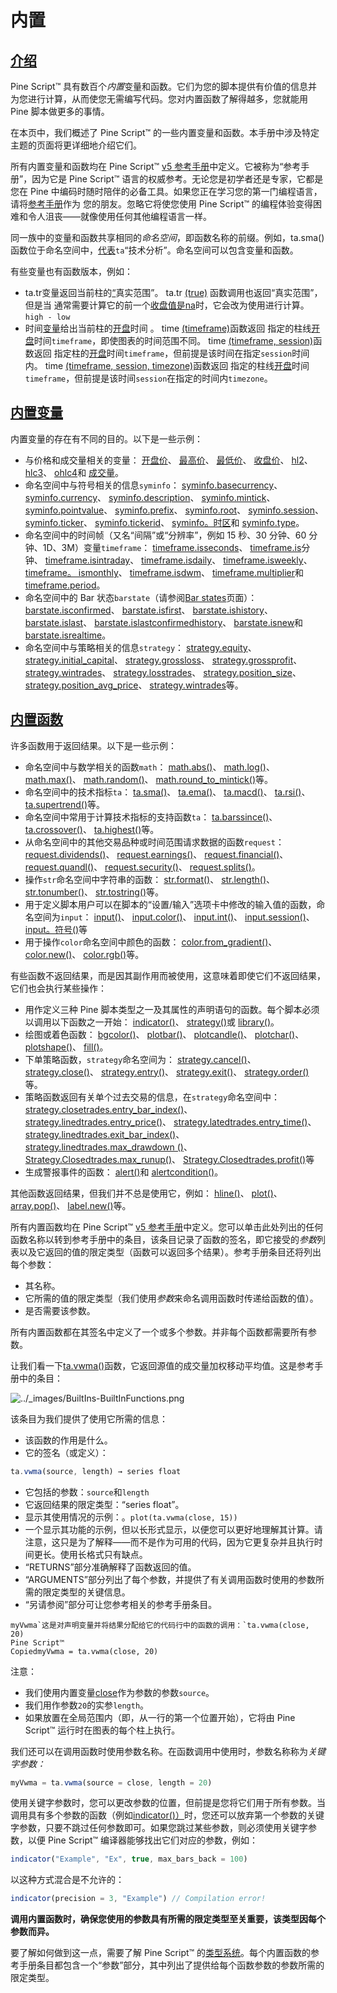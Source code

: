 # 内置

## [介绍](https://www.tradingview.com/pine-script-docs/en/v5/language/Built-ins.html#id1)

Pine Script™ 具有数百个*内置*变量和函数。它们为您的脚本提供有价值的信息并为您进行计算，从而使您无需编写代码。您对内置函数了解得越多，您就能用 Pine 脚本做更多的事情。

在本页中，我们概述了 Pine Script™ 的一些内置变量和函数。本手册中涉及特定主题的页面将更详细地介绍它们。

所有内置变量和函数均在 Pine Script™ [v5 参考手册](https://www.tradingview.com/pine-script-reference/v5/)中定义。它被称为“参考手册”，因为它是 Pine Script™ 语言的权威参考。无论您是初学者还是专家，它都是您在 Pine 中编码时随时陪伴的必备工具。如果您正在学习您的第一门编程语言，请将[参考手册](https://www.tradingview.com/pine-script-reference/v5/)作为 您的朋友。忽略它将使您使用 Pine Script™ 的编程体验变得困难和令人沮丧——就像使用任何其他编程语言一样。

同一族中的变量和函数共享相同的*命名空间*，即函数名称的前缀。例如，ta.sma() 函数位于命名空间中，[代表](https://www.tradingview.com/pine-script-reference/v5/#fun_ta{dot}sma)`ta`“技术分析”。命名空间可以包含变量和函数。

有些变量也有函数版本，例如：

- ta.tr变量返回当前柱的[“](https://www.tradingview.com/pine-script-reference/v5/#fun_ta{dot}tr)真实范围”。 ta.tr [(true)](https://www.tradingview.com/pine-script-reference/v5/#fun_ta{dot}tr) 函数调用也返回“真实范围”，但是当 通常需要计算它的前一个[收盘值是](https://www.tradingview.com/pine-script-reference/v5/#var_close)[na](https://www.tradingview.com/pine-script-reference/v5/#var_na)时，它会改为使用进行计算。`high - low`
- 时间[变量](https://www.tradingview.com/pine-script-reference/v5/#var_time)给出当前柱的[开盘](https://www.tradingview.com/pine-script-reference/v5/#var_open)时间 。 time [(timeframe)](https://www.tradingview.com/pine-script-reference/v5/#fun_time)函数返回 指定的柱线[开盘](https://www.tradingview.com/pine-script-reference/v5/#var_open)时间`timeframe`，即使图表的时间范围不同。 time [(timeframe, session)](https://www.tradingview.com/pine-script-reference/v5/#fun_time)函数返回 指定柱的[开盘](https://www.tradingview.com/pine-script-reference/v5/#var_open)时间`timeframe`，但前提是该时间在指定`session`时间内。 time [(timeframe, session, timezone)](https://www.tradingview.com/pine-script-reference/v5/#fun_time)函数返回 指定的柱线[开盘](https://www.tradingview.com/pine-script-reference/v5/#var_open)时间`timeframe`，但前提是该时间`session`在指定的时间内`timezone`。



## [内置变量](https://www.tradingview.com/pine-script-docs/en/v5/language/Built-ins.html#id2)

内置变量的存在有不同的目的。以下是一些示例：

- 与价格和成交量相关的变量： [开盘价](https://www.tradingview.com/pine-script-reference/v5/#var_open)、 [最高价](https://www.tradingview.com/pine-script-reference/v5/#var_high)、 [最低价](https://www.tradingview.com/pine-script-reference/v5/#var_low)、 [收盘价](https://www.tradingview.com/pine-script-reference/v5/#var_close)、 [hl2](https://www.tradingview.com/pine-script-reference/v5/#var_hl2)、 [hlc3](https://www.tradingview.com/pine-script-reference/v5/#var_hlc3)、 [ohlc4](https://www.tradingview.com/pine-script-reference/v5/#var_ohlc4)和 [成交量](https://www.tradingview.com/pine-script-reference/v5/#var_volume)。
- 命名空间中与符号相关的信息`syminfo`： [syminfo.basecurrency](https://www.tradingview.com/pine-script-reference/v5/#var_syminfo{dot}basecurrency)、 [syminfo.currency](https://www.tradingview.com/pine-script-reference/v5/#var_syminfo{dot}currency)、 [syminfo.description](https://www.tradingview.com/pine-script-reference/v5/#var_syminfo{dot}description)、 [syminfo.mintick](https://www.tradingview.com/pine-script-reference/v5/#var_syminfo{dot}mintick)、 [syminfo.pointvalue](https://www.tradingview.com/pine-script-reference/v5/#var_syminfo{dot}pointvalue)、 [syminfo.prefix](https://www.tradingview.com/pine-script-reference/v5/#var_syminfo{dot}prefix)、 [syminfo.root](https://www.tradingview.com/pine-script-reference/v5/#var_syminfo{dot}root)、 [syminfo.session](https://www.tradingview.com/pine-script-reference/v5/#var_syminfo{dot}session)、 [syminfo.ticker](https://www.tradingview.com/pine-script-reference/v5/#var_syminfo{dot}ticker)、 [syminfo.tickerid](https://www.tradingview.com/pine-script-reference/v5/#var_syminfo{dot}tickerid)、 [syminfo。时区](https://www.tradingview.com/pine-script-reference/v5/#var_syminfo{dot}timezone)和 [syminfo.type](https://www.tradingview.com/pine-script-reference/v5/#var_syminfo{dot}type)。
- 命名空间中的时间帧（又名“间隔”或“分辨率”，例如 15 秒、30 分钟、60 分钟、1D、3M）变量`timeframe`： [timeframe.isseconds](https://www.tradingview.com/pine-script-reference/v5/#var_timeframe{dot}isseconds)、 [timeframe.is](https://www.tradingview.com/pine-script-reference/v5/#var_timeframe{dot}isminutes)分钟、 [timeframe.isintraday](https://www.tradingview.com/pine-script-reference/v5/#var_timeframe{dot}isintraday)、 [timeframe.isdaily](https://www.tradingview.com/pine-script-reference/v5/#var_timeframe{dot}isdaily)、 [timeframe.isweekly](https://www.tradingview.com/pine-script-reference/v5/#var_timeframe{dot}isweekly)、 [timeframe。 ismonthly](https://www.tradingview.com/pine-script-reference/v5/#var_timeframe{dot}ismonthly)、 [timeframe.isdwm](https://www.tradingview.com/pine-script-reference/v5/#var_timeframe{dot}isdwm)、 [timeframe.multiplier](https://www.tradingview.com/pine-script-reference/v5/#var_timeframe{dot}multiplier)和 [timeframe.period](https://www.tradingview.com/pine-script-reference/v5/#var_timeframe{dot}period)。
- 命名空间中的 Bar 状态`barstate`（请参阅[Bar states](https://www.tradingview.com/pine-script-docs/en/v5/concepts/Bar_states.html#pagebarstates)页面）： [barstate.isconfirmed](https://www.tradingview.com/pine-script-reference/v5/#var_barstate{dot}isconfirmed)、 [barstate.isfirst](https://www.tradingview.com/pine-script-reference/v5/#var_barstate{dot}isfirst)、 [barstate.ishistory](https://www.tradingview.com/pine-script-reference/v5/#var_barstate{dot}ishistory)、 [barstate.islast](https://www.tradingview.com/pine-script-reference/v5/#var_barstate{dot}islast)、 [barstate.islastconfirmedhistory](https://www.tradingview.com/pine-script-reference/v5/#var_barstate{dot}islastconfirmedhistory)、 [barstate.isnew](https://www.tradingview.com/pine-script-reference/v5/#var_barstate{dot}isnew)和 [barstate.isrealtime](https://www.tradingview.com/pine-script-reference/v5/#var_barstate{dot}isrealtime)。
- 命名空间中与策略相关的信息`strategy`： [strategy.equity](https://www.tradingview.com/pine-script-reference/v5/#var_strategy{dot}equity)、 [strategy.initial_capital](https://www.tradingview.com/pine-script-reference/v5/#var_strategy{dot}initial_capital)、 [strategy.grossloss](https://www.tradingview.com/pine-script-reference/v5/#var_strategy{dot}grossloss)、 [strategy.grossprofit](https://www.tradingview.com/pine-script-reference/v5/#var_strategy{dot}grossprofit)、 [strategy.wintrades](https://www.tradingview.com/pine-script-reference/v5/#var_strategy{dot}wintrades)、 [strategy.losstrades](https://www.tradingview.com/pine-script-reference/v5/#var_strategy{dot}losstrades)、 [strategy.position_size](https://www.tradingview.com/pine-script-reference/v5/#var_strategy{dot}position_size)、 [strategy.position_avg_price](https://www.tradingview.com/pine-script-reference/v5/#var_strategy{dot}position_avg_price)、 [strategy.wintrades](https://www.tradingview.com/pine-script-reference/v5/#var_strategy{dot}wintrades)等。



## [内置函数](https://www.tradingview.com/pine-script-docs/en/v5/language/Built-ins.html#id3)

许多函数用于返回结果。以下是一些示例：

- 命名空间中与数学相关的函数`math`： [math.abs()](https://www.tradingview.com/pine-script-reference/v5/#fun_math{dot}abs)、 [math.log()](https://www.tradingview.com/pine-script-reference/v5/#fun_math{dot}log)、 [math.max()](https://www.tradingview.com/pine-script-reference/v5/#fun_math{dot}max)、 [math.random()](https://www.tradingview.com/pine-script-reference/v5/#fun_math{dot}random)、 [math.round_to_mintick()](https://www.tradingview.com/pine-script-reference/v5/#fun_math{dot}round_to_mintick)等。
- 命名空间中的技术指标`ta`： [ta.sma()](https://www.tradingview.com/pine-script-reference/v5/#fun_ta{dot}sma)、 [ta.ema()](https://www.tradingview.com/pine-script-reference/v5/#fun_ta{dot}ema)、 [ta.macd()](https://www.tradingview.com/pine-script-reference/v5/#fun_ta{dot}macd)、 [ta.rsi()](https://www.tradingview.com/pine-script-reference/v5/#fun_ta{dot}rsi)、 [ta.supertrend()](https://www.tradingview.com/pine-script-reference/v5/#fun_ta{dot}supertrend)等。
- 命名空间中常用于计算技术指标的支持函数`ta`： [ta.barssince()](https://www.tradingview.com/pine-script-reference/v5/#fun_ta{dot}barssince)、 [ta.crossover()](https://www.tradingview.com/pine-script-reference/v5/#fun_ta{dot}crossover)、 [ta.highest()](https://www.tradingview.com/pine-script-reference/v5/#fun_ta{dot}highest)等。
- 从命名空间中的其他交易品种或时间范围请求数据的函数`request`： [request.dividends()](https://www.tradingview.com/pine-script-reference/v5/#fun_request{dot}dividends)、 [request.earnings()](https://www.tradingview.com/pine-script-reference/v5/#fun_request{dot}earnings)、 [request.financial()](https://www.tradingview.com/pine-script-reference/v5/#fun_request{dot}financial)、 [request.quandl()](https://www.tradingview.com/pine-script-reference/v5/#fun_request{dot}quandl)、 [request.security()](https://www.tradingview.com/pine-script-reference/v5/#fun_request{dot}security)、 [request.splits()](https://www.tradingview.com/pine-script-reference/v5/#fun_request{dot}splits)。
- 操作`str`命名空间中字符串的函数： [str.format()](https://www.tradingview.com/pine-script-reference/v5/#fun_str{dot}format)、 [str.length()](https://www.tradingview.com/pine-script-reference/v5/#fun_str{dot}length)、 [str.tonumber()](https://www.tradingview.com/pine-script-reference/v5/#fun_str{dot}tonumber)、 [str.tostring()](https://www.tradingview.com/pine-script-reference/v5/#fun_str{dot}tostring)等。
- 用于定义脚本用户可以在脚本的“设置/输入”选项卡中修改的输入值的函数，命名空间为`input`： [input()](https://www.tradingview.com/pine-script-reference/v5/#fun_input)、 [input.color()](https://www.tradingview.com/pine-script-reference/v5/#fun_input{dot}color)、 [input.int()](https://www.tradingview.com/pine-script-reference/v5/#fun_input{dot}int)、 [input.session()](https://www.tradingview.com/pine-script-reference/v5/#fun_input{dot}session)、 [input。符号()](https://www.tradingview.com/pine-script-reference/v5/#fun_input{dot}symbol)等
- 用于操作`color`命名空间中颜色的函数： [color.from_gradient()](https://www.tradingview.com/pine-script-reference/v5/#fun_color{dot}from_gradient)、 [color.new()](https://www.tradingview.com/pine-script-reference/v5/#fun_color{dot}rgb)、 [color.rgb()](https://www.tradingview.com/pine-script-reference/v5/#fun_color{dot}new)等。

有些函数不返回结果，而是因其副作用而被使用，这意味着即使它们不返回结果，它们也会执行某些操作：

- 用作定义三种 Pine 脚本类型之一及其属性的声明语句的函数。每个脚本必须以调用以下函数之一开始： [indicator()](https://www.tradingview.com/pine-script-reference/v5/#fun_indicator)、 [strategy()](https://www.tradingview.com/pine-script-reference/v5/#fun_strategy)或 [library()](https://www.tradingview.com/pine-script-reference/v5/#fun_library)。
- 绘图或着色函数： [bgcolor()](https://www.tradingview.com/pine-script-reference/v5/#fun_bgcolor)、 [plotbar()](https://www.tradingview.com/pine-script-reference/v5/#fun_plotbar)、 [plotcandle()](https://www.tradingview.com/pine-script-reference/v5/#fun_plotcandle)、 [plotchar()](https://www.tradingview.com/pine-script-reference/v5/#fun_plotchar)、 [plotshape()](https://www.tradingview.com/pine-script-reference/v5/#fun_plotshape)、 [fill()](https://www.tradingview.com/pine-script-reference/v5/#fun_fill)。
- 下单策略函数，`strategy`命名空间为： [strategy.cancel()](https://www.tradingview.com/pine-script-reference/v5/#fun_strategy{dot}cancel)、 [strategy.close()](https://www.tradingview.com/pine-script-reference/v5/#fun_strategy{dot}close)、 [strategy.entry()](https://www.tradingview.com/pine-script-reference/v5/#fun_strategy{dot}entry)、 [strategy.exit()](https://www.tradingview.com/pine-script-reference/v5/#fun_strategy{dot}exit)、 [strategy.order()](https://www.tradingview.com/pine-script-reference/v5/#fun_strategy{dot}order)等。
- 策略函数返回有关单个过去交易的信息，在`strategy`命名空间中： [strategy.closetrades.entry_bar_index()](https://www.tradingview.com/pine-script-reference/v5/#fun_strategy{dot}closedtrades{dot}entry_bar_index)、 [strategy.linedtrades.entry_price()](https://www.tradingview.com/pine-script-reference/v5/#fun_strategy{dot}closedtrades{dot}entry_price)、 [strategy.latedtrades.entry_time()](https://www.tradingview.com/pine-script-reference/v5/#fun_strategy{dot}closedtrades{dot}entry_time)、 [strategy.linedtrades.exit_bar_index()](https://www.tradingview.com/pine-script-reference/v5/#fun_strategy{dot}closedtrades{dot}exit_bar_index)、 [strategy.linedtrades.max_drawdown ()](https://www.tradingview.com/pine-script-reference/v5/#fun_strategy{dot}closedtrades{dot}max_drawdown)、 [Strategy.Closedtrades.max_runup()](https://www.tradingview.com/pine-script-reference/v5/#fun_strategy{dot}closedtrades{dot}max_runup)、 [Strategy.Closedtrades.profit()](https://www.tradingview.com/pine-script-reference/v5/#fun_strategy{dot}closedtrades{dot}profit)等
- 生成警报事件的函数： [alert()](https://www.tradingview.com/pine-script-reference/v5/#fun_alert)和 [alertcondition()](https://www.tradingview.com/pine-script-reference/v5/#fun_alertcondition)。

其他函数返回结果，但我们并不总是使用它，例如： [hline()](https://www.tradingview.com/pine-script-reference/v5/#fun_hline)、 [plot()](https://www.tradingview.com/pine-script-reference/v5/#fun_plot)、 [array.pop()](https://www.tradingview.com/pine-script-reference/v5/#fun_array{dot}pop)、 [label.new()](https://www.tradingview.com/pine-script-reference/v5/#fun_label{dot}new)等。

所有内置函数均在 Pine Script™ [v5 参考手册](https://www.tradingview.com/pine-script-reference/v5/)中定义。您可以单击此处列出的任何函数名称以转到参考手册中的条目，该条目记录了函数的签名，即它接受的*参数*列表以及它返回的值的限定类型（函数可以返回多个结果）。参考手册条目还将列出每个参数：

- 其名称。
- 它所需的值的限定类型（我们使用*参数*来命名调用函数时传递给函数的值）。
- 是否需要该参数。

所有内置函数都在其签名中定义了一个或多个参数。并非每个函数都需要所有参数。

让我们看一下[ta.vwma()](https://www.tradingview.com/pine-script-reference/v5/#fun_ta{dot}vwma)函数，它返回源值的成交量加权移动平均值。这是参考手册中的条目：

![../_images/BuiltIns-BuiltInFunctions.png](https://www.tradingview.com/pine-script-docs/en/v5/_images/BuiltIns-BuiltInFunctions.png)

该条目为我们提供了使用它所需的信息：

- 该函数的作用是什么。
- 它的签名（或定义）：

```javascript
ta.vwma(source, length) → series float
```

- 它包括的参数：`source`和`length`
- 它返回结果的限定类型：“series float”。
- 显示其使用情况的示例：。`plot(ta.vwma(close, 15))`
- 一个显示其功能的示例，但以长形式显示，以便您可以更好地理解其计算。请注意，这只是为了解释——而不是作为可用的代码，因为它更复杂并且执行时间更长。使用长格式只有缺点。
- “RETURNS”部分准确解释了函数返回的值。
- “ARGUMENTS”部分列出了每个参数，并提供了有关调用函数时使用的参数所需的限定类型的关键信息。
- “另请参阅”部分可让您参考相关的参考手册条目。

```
myVwma`这是对声明变量并将结果分配给它的代码行中的函数的调用：`ta.vwma(close, 20)
Pine Script™
CopiedmyVwma = ta.vwma(close, 20)
```

注意：

- 我们使用内置变量[close](https://www.tradingview.com/pine-script-reference/v5/#var_close)作为参数的参数`source`。
- 我们用作参数`20`的实参`length`。
- 如果放置在全局范围内（即，从一行的第一个位置开始），它将由 Pine Script™ 运行时在图表的每个柱上执行。

我们还可以在调用函数时使用参数名称。在函数调用中使用时，参数名称称为*关键字参数：*

```javascript
myVwma = ta.vwma(source = close, length = 20)
```

使用关键字参数时，您可以更改参数的位置，但前提是您将它们用于所有参数。当调用具有多个参数的函数（例如[indicator()）](https://www.tradingview.com/pine-script-reference/v5/#fun_indicator)时，您还可以放弃第一个参数的关键字参数，只要不跳过任何参数即可。如果您跳过某些参数，则必须使用关键字参数，以便 Pine Script™ 编译器能够找出它们对应的参数，例如：

```javascript
indicator("Example", "Ex", true, max_bars_back = 100)
```

以这种方式混合是不允许的：

```javascript
indicator(precision = 3, "Example") // Compilation error!
```

**调用内置函数时，确保您使用的参数具有所需的限定类型至关重要，该类型因每个参数而异。**

要了解如何做到这一点，需要了解 Pine Script™ 的[类型系统](https://www.tradingview.com/pine-script-docs/en/v5/language/Type_system.html#pagetypesystem)。每个内置函数的参考手册条目都包含一个“参数”部分，其中列出了提供给每个函数参数的参数所需的限定类型。
